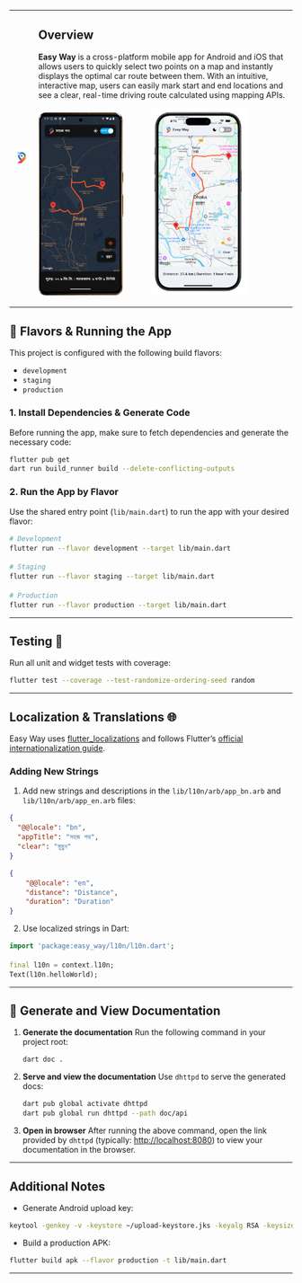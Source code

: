 <table>
  <tr>
    <td><img src="/assets/images/easyway.png" alt="App Logo" width="180"/></td>
    <td>
      <h2>Overview</h2>
      <strong>Easy Way</strong> is a cross-platform mobile app for Android and iOS that allows users to quickly select two points on a map and instantly displays the optimal car route between them. With an intuitive, interactive map, users can easily mark start and end locations and see a clear, real-time driving route calculated using mapping APIs.

  <p align="left">
  <img src="/dict/android.png" width="152"  alt="Android" />
  <span style="display:inline-block; width: 40px;"></span>
  <img src="/dict/ios.png" width="170" alt="iOS" />
</p>
    </td>
  </tr>
</table>




## 🔧 Flavors & Running the App

This project is configured with the following build flavors:

* `development`
* `staging`
* `production`

### 1. Install Dependencies & Generate Code

Before running the app, make sure to fetch dependencies and generate the necessary code:

```bash
flutter pub get
dart run build_runner build --delete-conflicting-outputs
```

### 2. Run the App by Flavor

Use the shared entry point (`lib/main.dart`) to run the app with your desired flavor:

```bash
# Development
flutter run --flavor development --target lib/main.dart

# Staging
flutter run --flavor staging --target lib/main.dart

# Production
flutter run --flavor production --target lib/main.dart
```

---

## Testing 🧪

Run all unit and widget tests with coverage:

```bash
flutter test --coverage --test-randomize-ordering-seed random
```

---

## Localization & Translations 🌐

Easy Way uses [flutter\_localizations][flutter_localizations_link] and follows Flutter’s [official internationalization guide][internationalization_link].

### Adding New Strings

1. Add new strings and descriptions in the `lib/l10n/arb/app_bn.arb` and `lib/l10n/arb/app_en.arb` files:

```json
{
  "@@locale": "bn",
  "appTitle": "সহজ পথ",
  "clear": "মুছুন"
}
```
```json 
{
    "@@locale": "en",
    "distance": "Distance",
    "duration": "Duration"
}
```

2. Use localized strings in Dart:

```dart
import 'package:easy_way/l10n/l10n.dart';

final l10n = context.l10n;
Text(l10n.helloWorld);
```

---

## 📄 Generate and View Documentation

1. **Generate the documentation**
   Run the following command in your project root:

   ```bash
   dart doc .
   ```

2. **Serve and view the documentation**
   Use `dhttpd` to serve the generated docs:

   ```bash
   dart pub global activate dhttpd
   dart pub global run dhttpd --path doc/api
   ```

3. **Open in browser**
   After running the above command, open the link provided by `dhttpd` (typically: [http://localhost:8080](http://localhost:8080)) to view your documentation in the browser.

---

## Additional Notes

* Generate Android upload key:

```bash
keytool -genkey -v -keystore ~/upload-keystore.jks -keyalg RSA -keysize 2048 -validity 10000 -alias upload
```

* Build a production APK:

```bash
flutter build apk --flavor production -t lib/main.dart
```

---


[flutter_localizations_link]: https://api.flutter.dev/flutter/flutter_localizations/flutter_localizations-library.html
[internationalization_link]: https://flutter.dev/docs/development/accessibility-and-localization/internationalization

